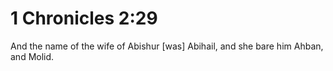 # 1 Chronicles 2:29

And the name of the wife of Abishur [was] Abihail, and she bare him Ahban, and Molid.